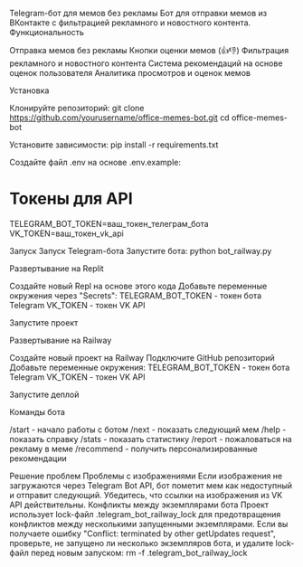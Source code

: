 Telegram-бот для мемов без рекламы
Бот для отправки мемов из ВКонтакте с фильтрацией рекламного и новостного контента.
Функциональность

Отправка мемов без рекламы
Кнопки оценки мемов (👍👎)
Фильтрация рекламного и новостного контента
Система рекомендаций на основе оценок пользователя
Аналитика просмотров и оценок мемов

Установка

Клонируйте репозиторий:
git clone https://github.com/yourusername/office-memes-bot.git
cd office-memes-bot


Установите зависимости:
pip install -r requirements.txt


Создайте файл .env на основе .env.example:
# Токены для API
TELEGRAM_BOT_TOKEN=ваш_токен_телеграм_бота
VK_TOKEN=ваш_токен_vk_api



Запуск
Запуск Telegram-бота
Запустите бота:
python bot_railway.py

Развертывание на Replit

Создайте новый Repl на основе этого кода
Добавьте переменные окружения через "Secrets":
TELEGRAM_BOT_TOKEN - токен бота Telegram
VK_TOKEN - токен VK API


Запустите проект

Развертывание на Railway

Создайте новый проект на Railway
Подключите GitHub репозиторий
Добавьте переменные окружения:
TELEGRAM_BOT_TOKEN - токен бота Telegram
VK_TOKEN - токен VK API


Запустите деплой

Команды бота

/start - начало работы с ботом
/next - показать следующий мем
/help - показать справку
/stats - показать статистику
/report - пожаловаться на рекламу в меме
/recommend - получить персонализированные рекомендации

Решение проблем
Проблемы с изображениями
Если изображения не загружаются через Telegram Bot API, бот пометит мем как недоступный и отправит следующий. Убедитесь, что ссылки на изображения из VK API действительны.
Конфликты между экземплярами бота
Проект использует lock-файл .telegram_bot_railway_lock для предотвращения конфликтов между несколькими запущенными экземплярами. Если вы получаете ошибку "Conflict: terminated by other getUpdates request", проверьте, не запущено ли несколько экземпляров бота, и удалите lock-файл перед новым запуском:
rm -f .telegram_bot_railway_lock

